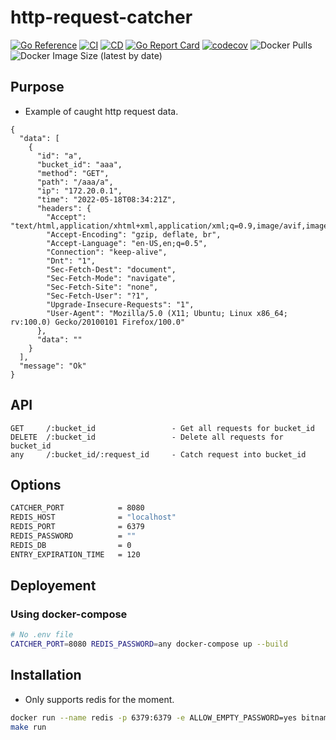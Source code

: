 # http-request-catcher

[![Go Reference](https://pkg.go.dev/badge/github.com/Escape-Technologies/http-request-catcher.svg)](https://pkg.go.dev/github.com/Escape-Technologies/http-request-catcher)
[![CI](https://github.com/Escape-Technologies/http-request-catcher/actions/workflows/ci.yaml/badge.svg)](https://github.com/Escape-Technologies/http-request-catcher/actions/workflows/ci.yaml)
[![CD](https://github.com/Escape-Technologies/http-request-catcher/actions/workflows/cd.yaml/badge.svg)](https://github.com/Escape-Technologies/http-request-catcher/actions/workflows/cd.yaml)
[![Go Report Card](https://goreportcard.com/badge/github.com/Escape-Technologies/http-request-catcher)](https://goreportcard.com/report/github.com/Escape-Technologies/http-request-catcher)
[![codecov](https://codecov.io/gh/Escape-Technologies/http-request-catcher/branch/main/graph/badge.svg)](https://codecov.io/gh/Escape-Technologies/http-request-catcher)
![Docker Pulls](https://img.shields.io/docker/pulls/escapetech/http-request-catcher)
![Docker Image Size (latest by date)](https://img.shields.io/docker/image-size/escapetech/http-request-catcher)

## Purpose

- Example of caught http request data.

```text
{
  "data": [
    {
      "id": "a",
      "bucket_id": "aaa",
      "method": "GET",
      "path": "/aaa/a",
      "ip": "172.20.0.1",
      "time": "2022-05-18T08:34:21Z",
      "headers": {
        "Accept": "text/html,application/xhtml+xml,application/xml;q=0.9,image/avif,image/webp,*/*;q=0.8",
        "Accept-Encoding": "gzip, deflate, br",
        "Accept-Language": "en-US,en;q=0.5",
        "Connection": "keep-alive",
        "Dnt": "1",
        "Sec-Fetch-Dest": "document",
        "Sec-Fetch-Mode": "navigate",
        "Sec-Fetch-Site": "none",
        "Sec-Fetch-User": "?1",
        "Upgrade-Insecure-Requests": "1",
        "User-Agent": "Mozilla/5.0 (X11; Ubuntu; Linux x86_64; rv:100.0) Gecko/20100101 Firefox/100.0"
      },
      "data": ""
    }
  ],
  "message": "Ok"
}
```

## API

```text
GET     /:bucket_id                 - Get all requests for bucket_id
DELETE  /:bucket_id                 - Delete all requests for bucket_id
any     /:bucket_id/:request_id     - Catch request into bucket_id
```

## Options

```bash
CATCHER_PORT            = 8080
REDIS_HOST              = "localhost"
REDIS_PORT              = 6379
REDIS_PASSWORD          = ""
REDIS_DB                = 0
ENTRY_EXPIRATION_TIME   = 120
```

## Deployement

### Using docker-compose

```bash
# No .env file
CATCHER_PORT=8080 REDIS_PASSWORD=any docker-compose up --build
```

## Installation

- Only supports redis for the moment.

```bash
docker run --name redis -p 6379:6379 -e ALLOW_EMPTY_PASSWORD=yes bitnami/redis:latest
make run
```

